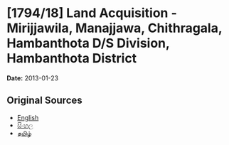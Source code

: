 # [1794/18] Land Acquisition - Mirijjawila, Manajjawa, Chithragala, Hambanthota D/S Division, Hambanthota District

**Date:** 2013-01-23

## Original Sources

- [English](https://documents.gov.lk/view/extra-gazettes/2013/1/1794-18_E.pdf)
- [සිංහල](https://documents.gov.lk/view/extra-gazettes/2013/1/1794-18_S.pdf)
- [தமிழ்](https://documents.gov.lk/view/extra-gazettes/2013/1/1794-18_T.pdf)

